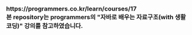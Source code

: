 <h3>https://programmers.co.kr/learn/courses/17 <br>
  본 repository는 programmers의 "자바로 배우는 자료구조(with 생활코딩)" 강의를 참고하였습니다.</h3>
